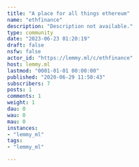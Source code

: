 ```yaml
---
title: "A place for all things ethereum" 
name: "ethfinance"
description: "Description not available."
type: community
date: "2023-06-23 01:20:19"
draft: false
nsfw: false
actor_id: "https://lemmy.ml/c/ethfinance"
host: lemmy.ml
lastmod: "0001-01-01 00:00:00"
published: "2020-06-29 11:50:43"
subscribers: 7
posts: 1
comments: 1
weight: 1
dau: 0
wau: 0
mau: 0
instances:
- "lemmy_ml"
tags: 
- "lemmy_ml"

---
```

